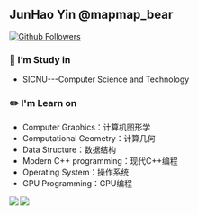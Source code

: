 ## JunHao Yin @mapmap_bear

[![Github Followers](https://img.shields.io/github/followers/mapmapbear?color=06d6a0&label=Github%20Followers&style=for-the-badge)](https://github.com/mapmapbear?tab=followers)

### 🔭 I’m Study in 
- SICNU---Computer Science and Technology

### ✏️ I'm Learn on
- Computer Graphics：计算机图形学
- Computational Geometry：计算几何
- Data Structure：数据结构
- Modern C++ programming：现代C++编程
- Operating System：操作系统
- GPU Programming：GPU编程


<a href="https://github.com/anuraghazra/github-readme-stats">
  <img align="left" src="https://github-readme-stats.vercel.app/api?username=mapmapbear&count_private=true&show_icons=true" />
  <img align="left" src="https://github-readme-stats.vercel.app/api/top-langs/?username=mapmapbear" />
</a>
                                                                                                                                  


